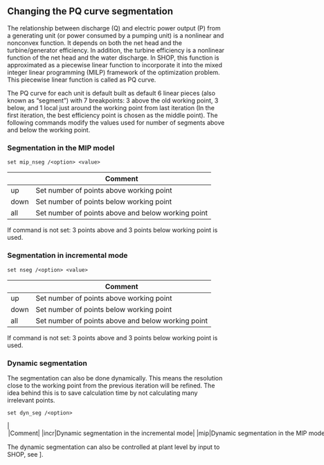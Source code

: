 ## Changing the PQ curve segmentation
The relationship between discharge (Q) and electric power output (P) from a generating unit (or power consumed by a pumping unit) is a nonlinear and nonconvex function. It depends on both the net head and the turbine/generator efficiency. In addition, the turbine efficiency is a nonlinear function of the net head and the water discharge. In SHOP, this function is approximated as a piecewise linear function to incorporate it into the mixed integer linear programming (MILP) framework of the optimization problem. This piecewise linear function is called as PQ curve.

The PQ curve for each unit is default built as default 6 linear pieces (also known as “segment”) with 7 breakpoints: 3 above the old working point, 3 below, and 1 local just around the working point from last iteration (In the first iteration, the best efficiency point is chosen as the middle point). The following commands modify the values used for number of segments above and below the working point.

### Segmentation in the MIP model
```
set mip_nseg /<option> <value>
```

|<option>|Comment|
|---|---|
|up|Set number of points above working point|
|down|Set number of points below working point|
|all|Set number of points above and below working point|

If command is not set: 3 points above and 3 points below working point is used.

### Segmentation in incremental mode
```
set nseg /<option> <value>
```

|<option>|Comment|
|---|---|
|up|Set number of points above working point|
|down|Set number of points below working point|
|all|Set number of points above and below working point|

If command is not set: 3 points above and 3 points below working point is used.

### Dynamic segmentation
The segmentation can also be done dynamically. This means the resolution close to the working point from the previous iteration will be refined. The idea behind this is to save calculation time by not calculating many irrelevant points.
```
set dyn_seg /<option>
```

|<option>|Comment|
|incr|Dynamic segmentation in the incremental mode|
|mip|Dynamic segmentation in the MIP model|
|on|Dynamic segmentation in both the incremental and MIP model|

The dynamic segmentation can also be controlled at plant level by input to SHOP, see [](plant)].